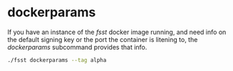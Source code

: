 # dockerparams

If you have an instance of the *fsst* docker image running, and need info on the default signing key or the port the container is litening to, the *dockerparams* subcommand provides that info.

```bash
./fsst dockerparams --tag alpha
```

